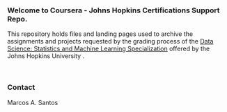 ### Welcome to Coursera - Johns Hopkins Certifications Support Repo.

This repository holds files and landing pages used to archive the assignments and projects requested by the grading process of the [Data Science: Statistics and Machine Learning Specialization](https://www.coursera.org/specializations/data-science-statistics-machine-learning) offered by the Johns Hopkins University .



​     

### Contact

Marcos A. Santos
